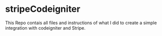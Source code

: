 # stripeCodeigniter
This Repo contais all files and instructions of what I did to create a simple integration with codeigniter and Stripe.
